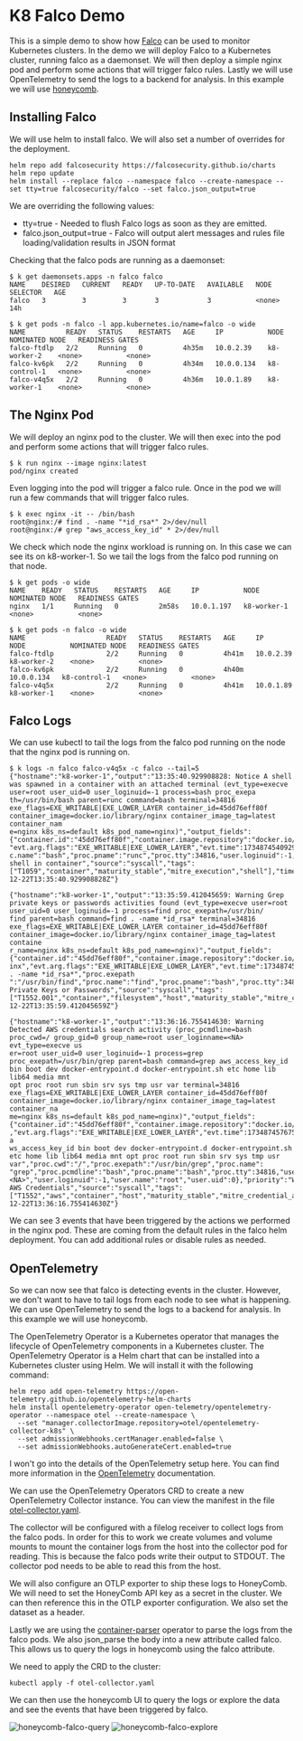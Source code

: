 # K8 Falco Demo

This is a simple demo to show how [Falco](https://falco.org/) can be used to monitor Kubernetes clusters. In the demo 
we will deploy Falco to a Kubernetes cluster, running falco as a daemonset. We will then deploy a simple 
nginx pod and perform some actions that will trigger falco rules. Lastly we will use OpenTelemetry to send the logs to
a backend for analysis. In this example we will use [honeycomb](https://www.honeycomb.io/).

## Installing Falco

We will use helm to install falco. We will also set a number of overrides for the deployment. 

```shell
helm repo add falcosecurity https://falcosecurity.github.io/charts
helm repo update
helm install --replace falco --namespace falco --create-namespace --set tty=true falcosecurity/falco --set falco.json_output=true
```

We are overriding the following values:
* tty=true - Needed to flush Falco logs as soon as they are emitted.
* falco.json_output=true - Falco will output alert messages and rules file loading/validation results in JSON format

Checking that the falco pods are running as a daemonset:

```shell
$ k get daemonsets.apps -n falco falco
NAME    DESIRED   CURRENT   READY   UP-TO-DATE   AVAILABLE   NODE SELECTOR   AGE
falco   3         3         3       3            3           <none>          14h
```

```shell
$ k get pods -n falco -l app.kubernetes.io/name=falco -o wide
NAME          READY   STATUS    RESTARTS   AGE     IP           NODE           NOMINATED NODE   READINESS GATES
falco-ftdlp   2/2     Running   0          4h35m   10.0.2.39    k8-worker-2    <none>           <none>
falco-kv6pk   2/2     Running   0          4h34m   10.0.0.134   k8-control-1   <none>           <none>
falco-v4q5x   2/2     Running   0          4h36m   10.0.1.89    k8-worker-1    <none>           <none>
```

## The Nginx Pod

We will deploy an nginx pod to the cluster. We will then exec into the pod and perform some actions that will trigger
falco rules.

```shell
$ k run nginx --image nginx:latest
pod/nginx created
```

Even logging into the pod will trigger a falco rule. Once in the pod we will run a few commands that will trigger falco
rules.

```shell
$ k exec nginx -it -- /bin/bash
root@nginx:/# find . -name "*id_rsa*" 2>/dev/null
root@nginx:/# grep "aws_access_key_id" * 2>/dev/null
```

We check which node the nginx workload is running on. In this case we can see its on k8-worker-1. So we tail the logs
from the falco pod running on that node.

```shell
$ k get pods -o wide
NAME    READY   STATUS    RESTARTS   AGE     IP           NODE          NOMINATED NODE   READINESS GATES
nginx   1/1     Running   0          2m58s   10.0.1.197   k8-worker-1   <none>           <none>

$ k get pods -n falco -o wide
NAME                    READY   STATUS    RESTARTS   AGE     IP           NODE           NOMINATED NODE   READINESS GATES
falco-ftdlp             2/2     Running   0          4h41m   10.0.2.39    k8-worker-2    <none>           <none>
falco-kv6pk             2/2     Running   0          4h40m   10.0.0.134   k8-control-1   <none>           <none>
falco-v4q5x             2/2     Running   0          4h41m   10.0.1.89    k8-worker-1    <none>           <none>
```

## Falco Logs
We can use kubectl to tail the logs from the falco pod running on the node that the nginx pod is running on.

```shell
$ k logs -n falco falco-v4q5x -c falco --tail=5
{"hostname":"k8-worker-1","output":"13:35:40.929908828: Notice A shell was spawned in a container with an attached terminal (evt_type=execve user=root user_uid=0 user_loginuid=-1 process=bash proc_exepa
th=/usr/bin/bash parent=runc command=bash terminal=34816 exe_flags=EXE_WRITABLE|EXE_LOWER_LAYER container_id=45dd76eff80f container_image=docker.io/library/nginx container_image_tag=latest container_nam
e=nginx k8s_ns=default k8s_pod_name=nginx)","output_fields":{"container.id":"45dd76eff80f","container.image.repository":"docker.io/library/nginx","container.image.tag":"latest","container.name":"nginx",
"evt.arg.flags":"EXE_WRITABLE|EXE_LOWER_LAYER","evt.time":1734874540929908828,"evt.type":"execve","k8s.ns.name":"default","k8s.pod.name":"nginx","proc.cmdline":"bash","proc.exepath":"/usr/bin/bash","pro
c.name":"bash","proc.pname":"runc","proc.tty":34816,"user.loginuid":-1,"user.name":"root","user.uid":0},"priority":"Notice","rule":"Terminal shell in container","source":"syscall","tags":["T1059","container","maturity_stable","mitre_execution","shell"],"time":"2024-12-22T13:35:40.929908828Z"}

{"hostname":"k8-worker-1","output":"13:35:59.412045659: Warning Grep private keys or passwords activities found (evt_type=execve user=root user_uid=0 user_loginuid=-1 process=find proc_exepath=/usr/bin/
find parent=bash command=find . -name *id_rsa* terminal=34816 exe_flags=EXE_WRITABLE|EXE_LOWER_LAYER container_id=45dd76eff80f container_image=docker.io/library/nginx container_image_tag=latest containe
r_name=nginx k8s_ns=default k8s_pod_name=nginx)","output_fields":{"container.id":"45dd76eff80f","container.image.repository":"docker.io/library/nginx","container.image.tag":"latest","container.name":"ng
inx","evt.arg.flags":"EXE_WRITABLE|EXE_LOWER_LAYER","evt.time":1734874559412045659,"evt.type":"execve","k8s.ns.name":"default","k8s.pod.name":"nginx","proc.cmdline":"find . -name *id_rsa*","proc.exepath
":"/usr/bin/find","proc.name":"find","proc.pname":"bash","proc.tty":34816,"user.loginuid":-1,"user.name":"root","user.uid":0},"priority":"Warning","rule":"Search Private Keys or Passwords","source":"syscall","tags":["T1552.001","container","filesystem","host","maturity_stable","mitre_credential_access","process"],"time":"2024-12-22T13:35:59.412045659Z"}

{"hostname":"k8-worker-1","output":"13:36:16.755414630: Warning Detected AWS credentials search activity (proc_pcmdline=bash proc_cwd=/ group_gid=0 group_name=root user_loginname=<NA> evt_type=execve us
er=root user_uid=0 user_loginuid=-1 process=grep proc_exepath=/usr/bin/grep parent=bash command=grep aws_access_key_id bin boot dev docker-entrypoint.d docker-entrypoint.sh etc home lib lib64 media mnt 
opt proc root run sbin srv sys tmp usr var terminal=34816 exe_flags=EXE_WRITABLE|EXE_LOWER_LAYER container_id=45dd76eff80f container_image=docker.io/library/nginx container_image_tag=latest container_na
me=nginx k8s_ns=default k8s_pod_name=nginx)","output_fields":{"container.id":"45dd76eff80f","container.image.repository":"docker.io/library/nginx","container.image.tag":"latest","container.name":"nginx"
,"evt.arg.flags":"EXE_WRITABLE|EXE_LOWER_LAYER","evt.time":1734874576755414630,"evt.type":"execve","group.gid":0,"group.name":"root","k8s.ns.name":"default","k8s.pod.name":"nginx","proc.cmdline":"grep a
ws_access_key_id bin boot dev docker-entrypoint.d docker-entrypoint.sh etc home lib lib64 media mnt opt proc root run sbin srv sys tmp usr var","proc.cwd":"/","proc.exepath":"/usr/bin/grep","proc.name":
"grep","proc.pcmdline":"bash","proc.pname":"bash","proc.tty":34816,"user.loginname":"<NA>","user.loginuid":-1,"user.name":"root","user.uid":0},"priority":"Warning","rule":"Find AWS Credentials","source":"syscall","tags":["T1552","aws","container","host","maturity_stable","mitre_credential_access","process"],"time":"2024-12-22T13:36:16.755414630Z"}
```

We can see 3 events that have been triggered by the actions we performed in the nginx pod. These are coming from the 
default rules in the falco helm deployment. You can add additional rules or disable rules as needed.

## OpenTelemetry

So we can now see that falco is detecting events in the cluster. However, we don't want to have to tail logs from each
node to see what is happening. We can use OpenTelemetry to send the logs to a backend for analysis. In this example we
will use honeycomb.

The OpenTelemetry Operator is a Kubernetes operator that manages the lifecycle of OpenTelemetry components in a Kubernetes
cluster. The OpenTelemetry Operator is a Helm chart that can be installed into a Kubernetes cluster using Helm. We will 
install it with the following command:

```shell
helm repo add open-telemetry https://open-telemetry.github.io/opentelemetry-helm-charts
helm install opentelemetry-operator open-telemetry/opentelemetry-operator --namespace otel --create-namespace \
  --set "manager.collectorImage.repository=otel/opentelemetry-collector-k8s" \
  --set admissionWebhooks.certManager.enabled=false \
  --set admissionWebhooks.autoGenerateCert.enabled=true
```

I won't go into the details of the OpenTelemetry setup here. You can find more information in the 
[OpenTelemetry](https://opentelemetry.io/docs/kubernetes/helm/operator/) documentation.

We can use the OpenTelemetry Operators CRD to create a new OpenTelemetry Collector instance. You can view the manifest in 
the file [otel-collector.yaml](./otel-collector.yaml). 

The collector will be configured with a filelog receiver to collect logs from the falco pods. In order for this to work
we create volumes and volume mounts to mount the container logs from the host into the collector pod for reading. This 
is because the falco pods write their output to STDOUT. The collector pod needs to be able to read this from the host.

We will also configure an OTLP exporter to ship these logs to HoneyComb. We will need to set the HoneyComb API key as a
secret in the cluster. We can then reference this in the OTLP exporter configuration. We also set the dataset
as a header.

Lastly we are using the [container-parser](https://opentelemetry.io/blog/2024/otel-collector-container-log-parser/) 
operator to parse the logs from the falco pods. We also json_parse the body into a new attribute called falco. This 
allows us to query the logs in honeycomb using the falco attribute.

We need to apply the CRD to the cluster:

```shell
kubectl apply -f otel-collector.yaml
```

We can then use the honeycomb UI to query the logs or explore the data and see the events that have been triggered by falco.

![honeycomb-falco-query](./images/honeycomb-falco-query.png)
![honeycomb-falco-explore](./images/honeycomb-falco-explore.png)